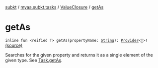 [subkt](../../index.md) / [myaa.subkt.tasks](../index.md) / [ValueClosure](index.md) / [getAs](./get-as.md)

# getAs

`inline fun <reified T> getAs(propertyName: `[`String`](https://kotlinlang.org/api/latest/jvm/stdlib/kotlin/-string/index.html)`): `[`Provider`](https://docs.gradle.org/current/javadoc/org/gradle/api/provider/Provider.html)`<`[`T`](get-as.md#T)`>!` [(source)](https://github.com/Myaamori/SubKt/blob/0.1.13/src/main/kotlin/myaa/subkt/tasks/tasks.kt#L536)

Searches for the given property and returns it as a single element of the given type.
See [Task.getAs](../org.gradle.api.-task/get-as.md).

